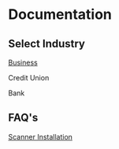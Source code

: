 # Documentation

## Select Industry 

[Business](https://dadesystems.github.io/HelpDocumentation/Business.html)

Credit Union 

Bank 



## FAQ's

[Scanner Installation](https://dadesystems.github.io/HelpDocumentation/ScannerInstallation.html)

